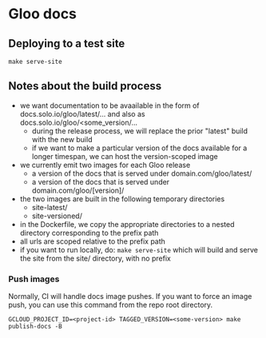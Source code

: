 # Gloo docs

## Deploying to a test site

```
make serve-site
```

## Notes about the build process

- we want documentation to be avaailable in the form of docs.solo.io/gloo/latest/... and also as docs.solo.io/gloo/<some_version/...
  - during the release process, we will replace the prior "latest" build with the new build
  - if we want to make a particular version of the docs available for a longer timespan, we can host the version-scoped image
- we currently emit two images for each Gloo release
  - a version of the docs that is served under domain.com/gloo/latest/
  - a version of the docs that is served under domain.com/gloo/[version]/
- the two images are built in the following temporary directories
  - site-latest/
  - site-versioned/
- in the Dockerfile, we copy the appropriate directories to a nested directory corresponding to the prefix path
- all urls are scoped relative to the prefix path
- if you want to run locally, do: `make serve-site` which will build and serve the site from the site/ directory, with no prefix

### Push images

Normally, CI will handle docs image pushes. If you want to force an image push, you can use this command from the repo root directory.
```
GCLOUD_PROJECT_ID=<project-id> TAGGED_VERSION=<some-version> make publish-docs -B
```


